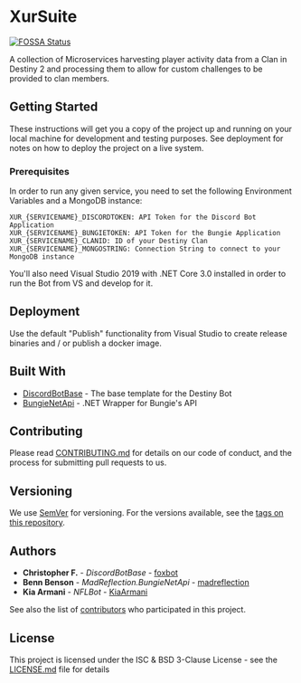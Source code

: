 # XurSuite

[![FOSSA Status](https://app.fossa.com/api/projects/git%2Bgithub.com%2Fd2tools%2FNFLBot.svg?type=shield)](https://app.fossa.com/projects/git%2Bgithub.com%2FKiaArmani%2FXurSuite?ref=badge_shield)

A collection of Microservices harvesting player activity data from a Clan in Destiny 2 and processing them to allow for custom challenges to be provided to clan members.

## Getting Started

These instructions will get you a copy of the project up and running on your local machine for development and testing purposes. See deployment for notes on how to deploy the project on a live system.

### Prerequisites

In order to run any given service, you need to set the following Environment Variables and a MongoDB instance:

```
XUR_{SERVICENAME}_DISCORDTOKEN: API Token for the Discord Bot Application
XUR_{SERVICENAME}_BUNGIETOKEN: API Token for the Bungie Application
XUR_{SERVICENAME}_CLANID: ID of your Destiny Clan
XUR_{SERVICENAME}_MONGOSTRING: Connection String to connect to your MongoDB instance
```

You'll also need Visual Studio 2019 with .NET Core 3.0 installed in order to run the Bot from VS and develop for it.

## Deployment

Use the default "Publish" functionality from Visual Studio to create release binaries and / or publish a docker image.

## Built With

* [DiscordBotBase](https://github.com/foxbot/DiscordBotBase) - The base template for the Destiny Bot
* [BungieNetApi](https://github.com/madreflection/MadReflection.BungieNetApi) - .NET Wrapper for Bungie's API

## Contributing

Please read [CONTRIBUTING.md](https://github.com/KiaArmani/NFLBot/CONTRIBUTING.md) for details on our code of conduct, and the process for submitting pull requests to us.

## Versioning

We use [SemVer](http://semver.org/) for versioning. For the versions available, see the [tags on this repository](https://github.com/your/project/tags). 

## Authors

* **Christopher F.** - *DiscordBotBase* - [foxbot](https://github.com/foxbot/)
* **Benn Benson** - *MadReflection.BungieNetApi* - [madreflection](https://github.com/madreflection/)
* **Kia Armani** - *NFLBot* - [KiaArmani](https://github.com/KiaArmani/)

See also the list of [contributors](https://github.com/KiaArmani/NFLBot/contributors) who participated in this project.

## License

This project is licensed under the ISC & BSD 3-Clause License - see the [LICENSE.md](LICENSE.md) file for details

